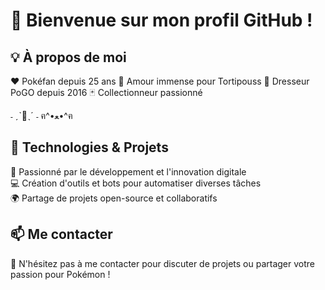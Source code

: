 # 👋 Bienvenue sur mon profil GitHub !



## 💡 À propos de moi

❤️ Pokéfan depuis 25 ans
🌱 Amour immense pour Tortipouss
🥇 Dresseur PoGO depuis 2016
🃏 Collectionneur passionné

˗ ˏˋ🌟ˎˊ ˗
 ฅ^•ﻌ•^ฅ



## 🔧 Technologies & Projets

🚀 Passionné par le développement et l'innovation digitale  
💻 Création d'outils et bots pour automatiser diverses tâches  
🌍 Partage de projets open-source et collaboratifs  


## 📫 Me contacter

💬 N'hésitez pas à me contacter pour discuter de projets ou partager votre passion pour Pokémon !
